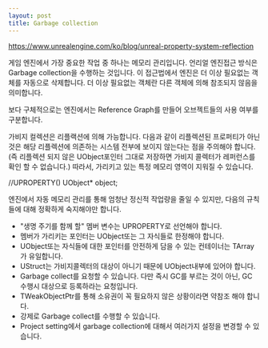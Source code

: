 ```yaml
---
layout: post
title: Garbage collection
---
```


https://www.unrealengine.com/ko/blog/unreal-property-system-reflection

게임 엔진에서 가장 중요한 작업 중 하나는 메모리 관리입니다.
언리얼 엔진접근 방식은 Garbage collection을 수행하는 것입니다.
이 접근법에서 엔진은 더 이상 필요없는 객체를 자동으로 삭제합니다.
더 이상 필요없는 객체란 다른 객체에 의해 참조되지 않음을 의미합니다.

보다 구체적으로는 엔진에서는 Reference Graph를 만들어 오브젝트들의 사용 여부를 구분합니다.

가비지 컬렉션은 리플랙션에 의해 가능합니다. 다음과 같이 
리플렉션된 프로퍼티가 아닌 것은 해당 리플렉션에 의존하는 시스템 전부에 보이지 않는다는 점을 주의해야 합니다.
(즉 리플렉션 되지 않은 UObject포인터 그대로 저장하면
가비지 콜렉터가 레퍼런스를 확인 할 수 없습니다.)
따라서, 가리키고 있는 특정 메모리 영역이 지워질 수 있습니다.

//UPROPERTY()
UObject* object;

엔진에서 자동 메모리 관리를 통해 엄청난 정신적 작업량을 줄일 수 있지만,
다음의 규칙들에 대해 정확하게 숙지해야만 합니다.

* "생명 주기를 함께 할" 멤버 변수는 UPROPERTY로 선언해야 합니다.   
* 멤버가 가리키는 포인터는 UObject또는 그 자식들로 한정해야 합니다.   
* UObject또는 자식들에 대한 포인터를 안전하게 담을 수 있는 컨테이너는 TArray가 유일합니다.   
* UStruct는 가비지콜렉터의 대상이 아니기 때문에 UObject내부에 있어야 합니다.   
* Garbage collect를 요청할 수 있습니다. 다만 즉시 GC를 부르는 것이 아닌,
GC 수행시 대상으로 등록하라는 요청입니다.   
* TWeakObjectPtr를 통해 소유권이 꼭 필요하지 않은 상황이라면 약참조 해야 합니다.   
* 강제로 Garbage collect를 수행할 수 있습니다.   
* Project setting에서 garbage collection에 대해서 여러가지 설정을 변경할 수 있습니다.   